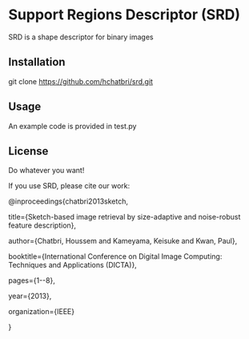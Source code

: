 # Support Regions Descriptor (SRD)

SRD is a shape descriptor for binary images

## Installation

git clone https://github.com/hchatbri/srd.git

## Usage

An example code is provided in test.py

## License

Do whatever you want!

If you use SRD, please cite our work:

@inproceedings{chatbri2013sketch,

  title={Sketch-based image retrieval by size-adaptive and noise-robust feature description},

  author={Chatbri, Houssem and Kameyama, Keisuke and Kwan, Paul},
  
  booktitle={International Conference on Digital Image Computing: Techniques and Applications (DICTA)},
  
  pages={1--8},
  
  year={2013},
  
  organization={IEEE}

}
